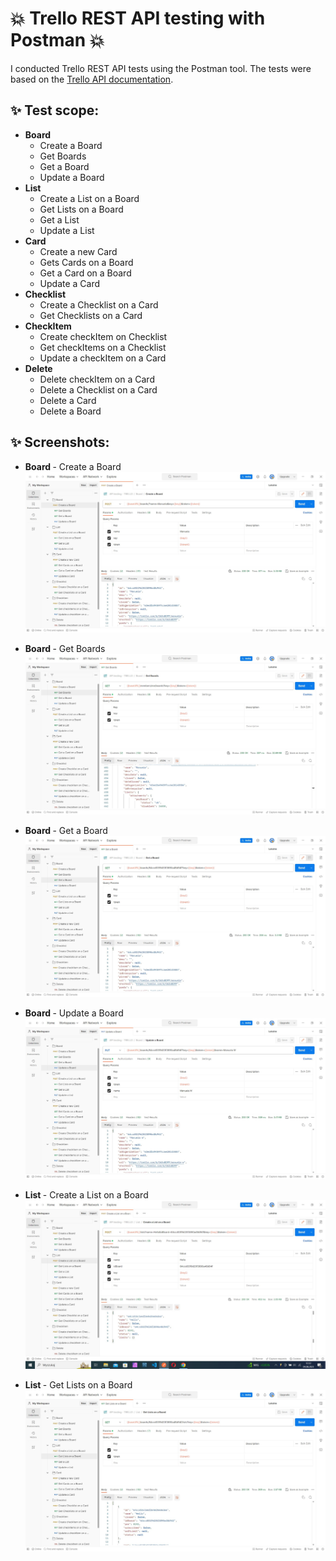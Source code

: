 # :boom: Trello REST API testing with Postman :boom:

I conducted Trello REST API tests using the Postman tool. The tests were based on the [Trello API documentation](https://developer.atlassian.com/cloud/trello/rest/api-group-actions/).

## :sparkles: Test scope:
- **Board**
  - Create a Board
  - Get Boards
  - Get a Board
  - Update a Board
- **List**
  - Create a List on a Board
  - Get Lists on a Board
  - Get a List
  - Update a List
- **Card**
  - Create a new Card
  - Gets Cards on a Board
  - Get a Card on a Board
  - Update a Card
- **Checklist**
  - Create a Checklist on a Card
  - Get Checklists on a Card
- **CheckItem**
  - Create checkItem on Checklist
  - Get checkItems on a Checklist
  - Update a checkItem on a Card
- **Delete**
  - Delete checkItem on a Card
  - Delete a Checklist on a Card
  - Delete a Card
  - Delete a Board

## :sparkles: Screenshots:

* <b> Board </b> - Create a Board
![Create a Board](https://raw.githubusercontent.com/Caounee/Trello_REST_API/images/1.%20Create%20a%20Board.jpg)

* <b> Board </b> - Get Boards
![Get Boards](https://raw.githubusercontent.com/Caounee/Trello_REST_API/images/2.%20Get%20Boards.jpg)

* <b> Board </b> - Get a Board
![Get a Board](https://raw.githubusercontent.com/Caounee/Trello_REST_API/images/3.%20Get%20a%20Board.jpg)

* <b> Board </b> - Update a Board
![Update a Board](https://raw.githubusercontent.com/Caounee/Trello_REST_API/images/4.%20Update%20a%20Board.jpg)

* <b> List </b> - Create a List on a Board
![Create a List on a Board](https://raw.githubusercontent.com/Caounee/Trello_REST_API/images/5.%20Create%20a%20List%20on%20a%20Board.jpg)

* <b> List </b> - Get Lists on a Board
![Get Lists on a Board](https://raw.githubusercontent.com/Caounee/Trello_REST_API/images/6.%20Get%20Lists%20on%20a%20Board.jpg)
